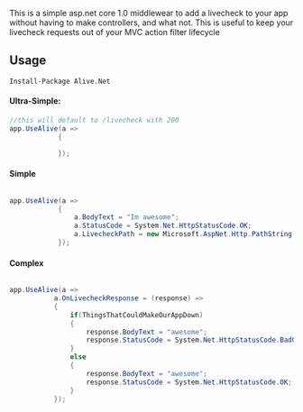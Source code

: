 This is a simple asp.net core 1.0 middlewear to add a livecheck to your app without having to make controllers, and what not. This is useful to keep your livecheck requests out of your MVC action filter lifecycle




## Usage

`Install-Package Alive.Net`

#### Ultra-Simple:
```c#
//this will default to /livecheck with 200
app.UseAlive(a =>
            {

            });

```
#### Simple
```c#

app.UseAlive(a =>
            {
                a.BodyText = "Im awesome";
                a.StatusCode = System.Net.HttpStatusCode.OK;
                a.LivecheckPath = new Microsoft.AspNet.Http.PathString("/CustomLivecheck");
            });

```

#### Complex
```c#

app.UseAlive(a =>
           a.OnLivecheckResponse = (response) =>
           {
               if(ThingsThatCouldMakeOurAppDown)
               {
                   response.BodyText = "awesome";
                   response.StatusCode = System.Net.HttpStatusCode.BadGateway;
               }
               else
               {
                   response.BodyText = "awesome";
                   response.StatusCode = System.Net.HttpStatusCode.OK;
               }
           });

```

